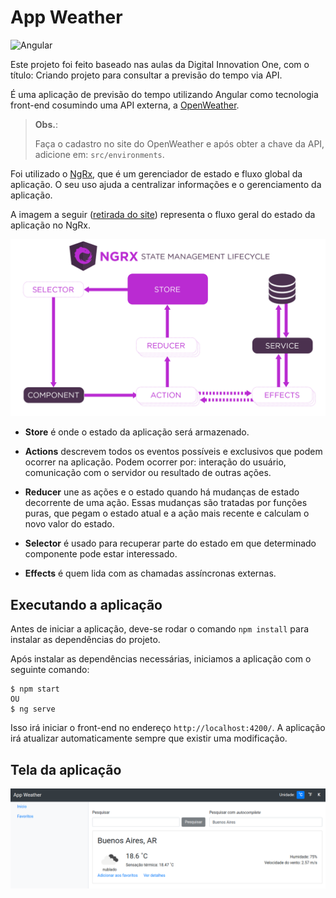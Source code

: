 # App Weather

![Angular](https://img.shields.io/badge/-Angular-333333?style=flat&logo=angular&logoColor=E23237)


Este projeto foi feito baseado nas aulas da Digital Innovation One, com o título: Criando projeto para consultar a previsão do tempo via API.

É uma aplicação de previsão do tempo utilizando Angular como tecnologia front-end cosumindo uma API externa, a [OpenWeather](https://openweathermap.org/).

> **Obs.**:
> 
> Faça o cadastro no site do OpenWeather e após obter a chave da API, adicione em: `src/environments`.

Foi utilizado o [NgRx](https://ngrx.io/), que é um gerenciador de estado e fluxo global da aplicação. O seu uso ajuda a centralizar informações e o gerenciamento da aplicação.

A imagem a seguir ([retirada do site](https://ngrx.io/guide/store)) representa o fluxo geral do estado da aplicação no NgRx.

<kbd>
    <img src="images/state-management-lifecycle.png"/>
</kbd>

- **Store** é onde o estado da aplicação será armazenado.

- **Actions** descrevem todos os eventos possíveis e exclusivos que podem ocorrer na aplicação. Podem ocorrer por: interação do usuário, comunicação com o servidor ou resultado de outras ações.

- **Reducer** une as ações e o estado quando há mudanças de estado decorrente de uma ação. Essas mudanças são tratadas por funções puras, que pegam o estado atual e a ação mais recente e calculam o novo valor do estado.

- **Selector** é usado para recuperar parte do estado em que determinado componente pode estar interessado.

- **Effects** é quem lida com as chamadas assíncronas externas.


## Executando a aplicação

Antes de iniciar a aplicação, deve-se rodar o comando ```npm install``` para instalar as dependências do projeto.

Após instalar as dependências necessárias, iniciamos a aplicação com o seguinte comando:
```
$ npm start
OU
$ ng serve
```

Isso irá iniciar o front-end no endereço `http://localhost:4200/`. A aplicação irá atualizar automaticamente sempre que existir uma modificação.


## Tela da aplicação

<kbd>
    <img src="images/home-page.png"/>
</kbd>


